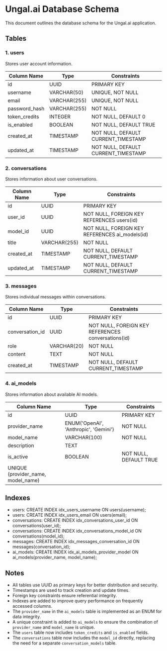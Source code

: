 # Ungal.ai Database Schema

This document outlines the database schema for the Ungal.ai application.

## Tables

### 1. users

Stores user account information.

| Column Name | Type | Constraints |
|-------------|------|-------------|
| id | UUID | PRIMARY KEY |
| username | VARCHAR(50) | UNIQUE, NOT NULL |
| email | VARCHAR(255) | UNIQUE, NOT NULL |
| password_hash | VARCHAR(255) | NOT NULL |
| token_credits | INTEGER | NOT NULL, DEFAULT 0 |
| is_enabled | BOOLEAN | NOT NULL, DEFAULT TRUE |
| created_at | TIMESTAMP | NOT NULL, DEFAULT CURRENT_TIMESTAMP |
| updated_at | TIMESTAMP | NOT NULL, DEFAULT CURRENT_TIMESTAMP |

### 2. conversations

Stores information about user conversations.

| Column Name | Type | Constraints |
|-------------|------|-------------|
| id | UUID | PRIMARY KEY |
| user_id | UUID | NOT NULL, FOREIGN KEY REFERENCES users(id) |
| model_id | UUID | NOT NULL, FOREIGN KEY REFERENCES ai_models(id) |
| title | VARCHAR(255) | NOT NULL |
| created_at | TIMESTAMP | NOT NULL, DEFAULT CURRENT_TIMESTAMP |
| updated_at | TIMESTAMP | NOT NULL, DEFAULT CURRENT_TIMESTAMP |

### 3. messages

Stores individual messages within conversations.

| Column Name | Type | Constraints |
|-------------|------|-------------|
| id | UUID | PRIMARY KEY |
| conversation_id | UUID | NOT NULL, FOREIGN KEY REFERENCES conversations(id) |
| role | VARCHAR(20) | NOT NULL |
| content | TEXT | NOT NULL |
| created_at | TIMESTAMP | NOT NULL, DEFAULT CURRENT_TIMESTAMP |

### 4. ai_models

Stores information about available AI models.

| Column Name | Type | Constraints |
|-------------|------|-------------|
| id | UUID | PRIMARY KEY |
| provider_name | ENUM('OpenAI', 'Anthropic', 'Gemini') | NOT NULL |
| model_name | VARCHAR(100) | NOT NULL |
| description | TEXT | |
| is_active | BOOLEAN | NOT NULL, DEFAULT TRUE |
| UNIQUE (provider_name, model_name) |

## Indexes

- users: CREATE INDEX idx_users_username ON users(username);
- users: CREATE INDEX idx_users_email ON users(email);
- conversations: CREATE INDEX idx_conversations_user_id ON conversations(user_id);
- conversations: CREATE INDEX idx_conversations_model_id ON conversations(model_id);
- messages: CREATE INDEX idx_messages_conversation_id ON messages(conversation_id);
- ai_models: CREATE INDEX idx_ai_models_provider_model ON ai_models(provider_name, model_name);

## Notes

- All tables use UUID as primary keys for better distribution and security.
- Timestamps are used to track creation and update times.
- Foreign key constraints ensure referential integrity.
- Indexes are added to improve query performance on frequently accessed columns.
- The `provider_name` in the `ai_models` table is implemented as an ENUM for data integrity.
- A unique constraint is added to `ai_models` to ensure the combination of `provider_name` and `model_name` is unique.
- The `users` table now includes `token_credits` and `is_enabled` fields.
- The `conversations` table now includes the `model_id` directly, replacing the need for a separate `conversation_models` table.